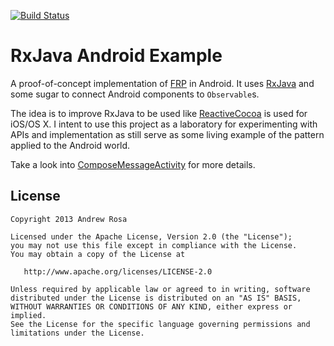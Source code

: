 [![Build Status](https://travis-ci.org/song314/rxjava-android-example.svg)](https://travis-ci.org/song314/rxjava-android-example)

RxJava Android Example
======================

A proof-of-concept implementation of [FRP](http://en.wikipedia.org/wiki/Functional_reactive_programming) in Android. It uses [RxJava](https://github.com/Netflix/RxJava) and some sugar to connect Android components to `Observable`s.

The idea is to improve RxJava to be used like
[ReactiveCocoa](https://github.com/ReactiveCocoa/ReactiveCocoa) is used for iOS/OS X. I intent to use this project as a laboratory for experimenting with APIs and implementation as still serve as some living example of the pattern applied to the Android world.

Take a look into
[ComposeMessageActivity](app/src/main/java/com/example/rx/ComposeMessageActivity.java) for more details.

License
-------

    Copyright 2013 Andrew Rosa

    Licensed under the Apache License, Version 2.0 (the "License");
    you may not use this file except in compliance with the License.
    You may obtain a copy of the License at

       http://www.apache.org/licenses/LICENSE-2.0

    Unless required by applicable law or agreed to in writing, software
    distributed under the License is distributed on an "AS IS" BASIS,
    WITHOUT WARRANTIES OR CONDITIONS OF ANY KIND, either express or implied.
    See the License for the specific language governing permissions and
    limitations under the License.
